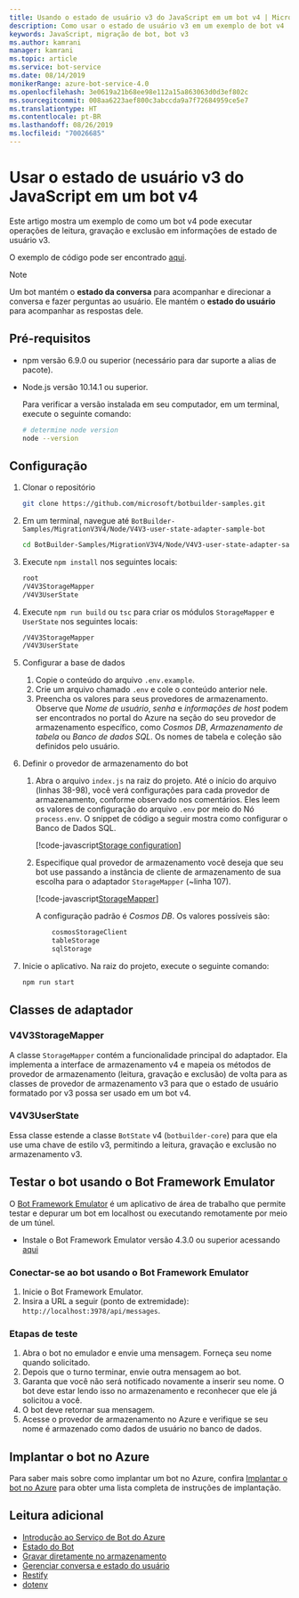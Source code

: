 ```yaml
---
title: Usando o estado de usuário v3 do JavaScript em um bot v4 | Microsoft Docs
description: Como usar o estado de usuário v3 em um exemplo de bot v4
keywords: JavaScript, migração de bot, bot v3
ms.author: kamrani
manager: kamrani
ms.topic: article
ms.service: bot-service
ms.date: 08/14/2019
monikerRange: azure-bot-service-4.0
ms.openlocfilehash: 3e0619a21b68ee98e112a15a863063d0d3ef802c
ms.sourcegitcommit: 008aa6223aef800c3abccda9a7f72684959ce5e7
ms.translationtype: HT
ms.contentlocale: pt-BR
ms.lasthandoff: 08/26/2019
ms.locfileid: "70026685"
---
```

# <a name="using-javascript-v3-user-state-in-a-v4-bot"></a>Usar o estado de usuário v3 do JavaScript em um bot v4

Este artigo mostra um exemplo de como um bot v4 pode executar operações de leitura, gravação e exclusão em informações de estado de usuário v3.

O exemplo de código pode ser encontrado [aqui](https://github.com/microsoft/BotBuilder-Samples/tree/master/MigrationV3V4/Node/V4V3-user-state-adapter-sample-bot).

> [!NOTE]
> Um bot mantém o **estado da conversa** para acompanhar e direcionar a conversa e fazer perguntas ao usuário. Ele mantém o **estado do usuário** para acompanhar as respostas dele.

## <a name="prerequisites"></a>Pré-requisitos

- npm versão 6.9.0 ou superior (necessário para dar suporte a alias de pacote).

- Node.js versão 10.14.1 ou superior.

    Para verificar a versão instalada em seu computador, em um terminal, execute o seguinte comando:

    ```bash
    # determine node version
    node --version
    ```

## <a name="setup"></a>Configuração

1. Clonar o repositório

    ```bash
    git clone https://github.com/microsoft/botbuilder-samples.git
    ```

1. Em um terminal, navegue até `BotBuilder-Samples/MigrationV3V4/Node/V4V3-user-state-adapter-sample-bot`

    ```bash
    cd BotBuilder-Samples/MigrationV3V4/Node/V4V3-user-state-adapter-sample-bot
    ```

1. Execute `npm install` nos seguintes locais:

    ```bash
    root
    /V4V3StorageMapper
    /V4V3UserState
    ```

1. Execute ``npm run build`` ou ``tsc`` para criar os módulos `StorageMapper` e `UserState` nos seguintes locais:

    ```bash
    /V4V3StorageMapper
    /V4V3UserState
    ```

1. Configurar a base de dados

    1. Copie o conteúdo do arquivo `.env.example`.
    1. Crie um arquivo chamado `.env` e cole o conteúdo anterior nele. 
    1. Preencha os valores para seus provedores de armazenamento.
        Observe que *Nome de usuário*, *senha* e *informações de host* podem ser encontrados no portal do Azure na seção do seu provedor de armazenamento específico, como *Cosmos DB*, *Armazenamento de tabela* ou *Banco de dados SQL*. Os nomes de tabela e coleção são definidos pelo usuário.
  
1. Definir o provedor de armazenamento do bot

    1. Abra o arquivo `index.js` na raiz do projeto. Até o início do arquivo (linhas 38-98), você verá configurações para cada provedor de armazenamento, conforme observado nos comentários. Eles leem os valores de configuração do arquivo `.env` por meio do Nó `process.env`. O snippet de código a seguir mostra como configurar o Banco de Dados SQL.

        [!code-javascript[Storage configuration](~/../botbuilder-samples/MigrationV3V4/Node/V4V3-user-state-adapter-sample-bot/index.js?range=77-92)]

    1. Especifique qual provedor de armazenamento você deseja que seu bot use passando a instância de cliente de armazenamento de sua escolha para o adaptador `StorageMapper` (~linha 107).  

        [!code-javascript[StorageMapper](~/../botbuilder-samples/MigrationV3V4/Node/V4V3-user-state-adapter-sample-bot/index.js?range=105-107)]

        A configuração padrão é *Cosmos DB*. Os valores possíveis são:

        ```bash
            cosmosStorageClient
            tableStorage
            sqlStorage
        ```

1. Inicie o aplicativo. Na raiz do projeto, execute o seguinte comando:

    ```bash
    npm run start
    ```

## <a name="adapter-classes"></a>Classes de adaptador

### <a name="v4v3storagemapper"></a>V4V3StorageMapper

A classe `StorageMapper` contém a funcionalidade principal do adaptador. Ela implementa a interface de armazenamento v4 e mapeia os métodos de provedor de armazenamento (leitura, gravação e exclusão) de volta para as classes de provedor de armazenamento v3 para que o estado de usuário formatado por v3 possa ser usado em um bot v4.

### <a name="v4v3userstate"></a>V4V3UserState

Essa classe estende a classe `BotState` v4 (`botbuilder-core`) para que ela use uma chave de estilo v3, permitindo a leitura, gravação e exclusão no armazenamento v3.

## <a name="testing-the-bot-using-bot-framework-emulator"></a>Testar o bot usando o Bot Framework Emulator

O [Bot Framework Emulator][5] é um aplicativo de área de trabalho que permite testar e depurar um bot em localhost ou executando remotamente por meio de um túnel.

- Instale o Bot Framework Emulator versão 4.3.0 ou superior acessando [aqui][6]

### <a name="connect-to-the-bot-using-bot-framework-emulator"></a>Conectar-se ao bot usando o Bot Framework Emulator

1. Inicie o Bot Framework Emulator.
1. Insira a URL a seguir (ponto de extremidade): `http://localhost:3978/api/messages`.

### <a name="testing-steps"></a>Etapas de teste

1. Abra o bot no emulador e envie uma mensagem. Forneça seu nome quando solicitado.
1. Depois que o turno terminar, envie outra mensagem ao bot.
1. Garanta que você não será notificado novamente a inserir seu nome. O bot deve estar lendo isso no armazenamento e reconhecer que ele já solicitou a você.
1. O bot deve retornar sua mensagem.
1. Acesse o provedor de armazenamento no Azure e verifique se seu nome é armazenado como dados de usuário no banco de dados.

## <a name="deploy-the-bot-to-azure"></a>Implantar o bot no Azure

Para saber mais sobre como implantar um bot no Azure, confira [Implantar o bot no Azure][40] para obter uma lista completa de instruções de implantação.

## <a name="further-reading"></a>Leitura adicional

- [Introdução ao Serviço de Bot do Azure][21]
- [Estado do Bot][7]
- [Gravar diretamente no armazenamento][8]
- [Gerenciar conversa e estado do usuário][9]
- [Restify][30]
- [dotenv][31]

[3]: https://aka.ms/botframework-emulator
[5]: https://github.com/microsoft/botframework-emulator
[6]: https://github.com/Microsoft/BotFramework-Emulator/releases
[7]: https://docs.microsoft.com/azure/bot-service/bot-builder-storage-concept
[8]: https://docs.microsoft.com/azure/bot-service/bot-builder-howto-v4-storage?tabs=javascript
[9]: https://docs.microsoft.com/azure/bot-service/bot-builder-howto-v4-state?tabs=javascript
[21]: https://docs.microsoft.com/azure/bot-service/bot-service-overview-introduction?view=azure-bot-service-4.0
[30]: https://www.npmjs.com/package/restify
[31]: https://www.npmjs.com/package/dotenv
[40]: https://aka.ms/azuredeployment
